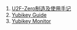 1. [U2F-Zero制造及使用手记](http://scateu.me/2016/11/30/u2f-zero.html)
2. [Yubikey Guide](https://github.com/drduh/YubiKey-Guide)
3. [Yubikey Monitor](https://sourceforge.net/projects/yubimonistd-gt/)
